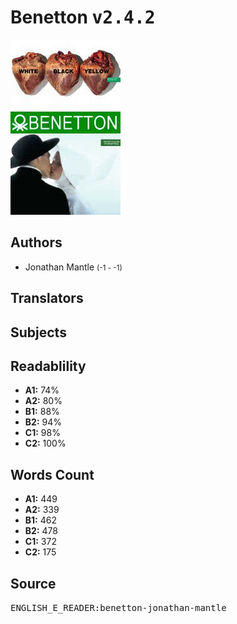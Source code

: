 # Benetton <kbd>v2.4.2</kbd>

![](./cover.medium.jpg "")

## Authors


 - Jonathan Mantle <small>(-1 - -1)</small>

## Translators



## Subjects



## Readablility


 - **A1:** 74%
 - **A2:** 80%
 - **B1:** 88%
 - **B2:** 94%
 - **C1:** 98%
 - **C2:** 100%

## Words Count


 - **A1:** 449
 - **A2:** 339
 - **B1:** 462
 - **B2:** 478
 - **C1:** 372
 - **C2:** 175

## Source


<kbd>ENGLISH_E_READER:benetton-jonathan-mantle</kbd>
